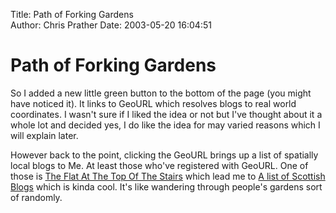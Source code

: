 Title: Path of Forking Gardens  
Author: Chris Prather
Date: 2003-05-20 16:04:51

# Path of Forking Gardens
So I added a new little green button to the bottom of the page (you might have noticed it). It links to GeoURL which resolves blogs to real world coordinates. I wasn't sure if I liked the idea or not but I've thought about it a whole lot and decided yes, I do like the idea for may varied reasons which I will explain later.

However back to the point, clicking the GeoURL brings up a list of spatially local blogs to Me. At least those who've registered with GeoURL. One of those is <a title="The Flat At The Top Of The Stairs" href="http://www.joannou.net/topofthestairs/">The Flat At The Top Of The Stairs</a> which lead me to <a href="http://www.gm009a5328.pwp.blueyonder.co.uk/scotsblogs/">A list of Scottish Blogs</a> which is kinda cool.  It's like wandering through people's gardens sort of randomly.
